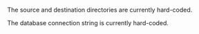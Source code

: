 The source and destination directories are currently hard-coded.

The database connection string is currently hard-coded.
